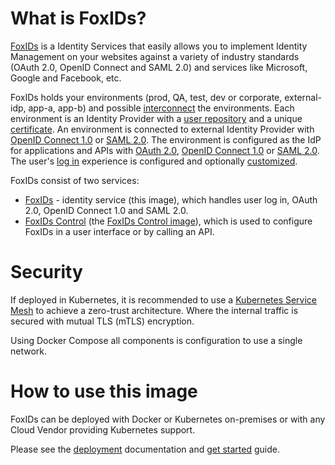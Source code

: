 # What is FoxIDs?
[FoxIDs](https://www.foxids.com) is a Identity Services that easily allows you to implement Identity Management on your websites against a variety of industry standards (OAuth 2.0, OpenID Connect and SAML 2.0) 
and services like Microsoft, Google and Facebook, etc.

FoxIDs holds your environments (prod, QA, test, dev or corporate, external-idp, app-a, app-b) and possible [interconnect](https://www.foxids.com/docs/howto-environmentlink-foxids) the environments. 
Each environment is an Identity Provider with a [user repository](https://www.foxids.com/docs/users) and a unique [certificate](https://www.foxids.com/docs/certificates). 
An environment is connected to external Identity Provider with [OpenID Connect 1.0](https://www.foxids.com/docs/auth-method-oidc) or [SAML 2.0](https://www.foxids.com/docs/auth-method-saml-2.0). 
The environment is configured as the IdP for applications and APIs with [OAuth 2.0](https://www.foxids.com/docs/app-reg-oauth-2.0), [OpenID Connect 1.0](https://www.foxids.com/docs/app-reg-oidc) or 
[SAML 2.0](https://www.foxids.com/docs/app-reg-saml-2.0).  
The user's [log in](https://www.foxids.com/docs/login) experience is configured and optionally [customized](https://www.foxids.com/docs/customization).

FoxIDs consist of two services:

- [FoxIDs](https://www.foxids.com/docs/connections) - identity service (this image), which handles user log in, OAuth 2.0, OpenID Connect 1.0 and SAML 2.0.
- [FoxIDs Control](https://www.foxids.com/docs/control) (the [FoxIDs Control image](https://hub.docker.com/r/foxids/foxids-control)), which is used to configure FoxIDs in a user interface or by calling an API.

# Security
If deployed in Kubernetes, it is recommended to use a [Kubernetes Service Mesh](https://www.toptal.com/kubernetes/service-mesh-comparison) to achieve a zero-trust architecture. 
Where the internal traffic is secured with mutual TLS (mTLS) encryption.

Using Docker Compose all components is configuration to use a single network.

# How to use this image

FoxIDs can be deployed with Docker or Kubernetes on-premises or with any Cloud Vendor providing Kubernetes support.

Please see the [deployment](https://www.foxids.com/docs/deployment) documentation and [get started](https://www.foxids.com/docs/get-started) guide.
